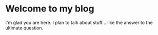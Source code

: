 # Welcome to my blog

I'm glad you are here. I plan to talk about stuff... like the answer to the ultimate question.
